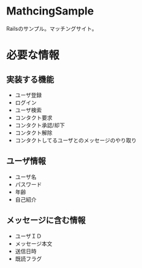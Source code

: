 # MathcingSample
Railsのサンプル。マッチングサイト。

# 必要な情報

## 実装する機能
- ユーザ登録
- ログイン
- ユーザ検索
- コンタクト要求
- コンタクト承認/却下
- コンタクト解除
- コンタクトしてるユーザとのメッセージのやり取り

## ユーザ情報
- ユーザ名
- パスワード
- 年齢
- 自己紹介

## メッセージに含む情報
- ユーザＩＤ
- メッセージ本文
- 送信日時
- 既読フラグ
